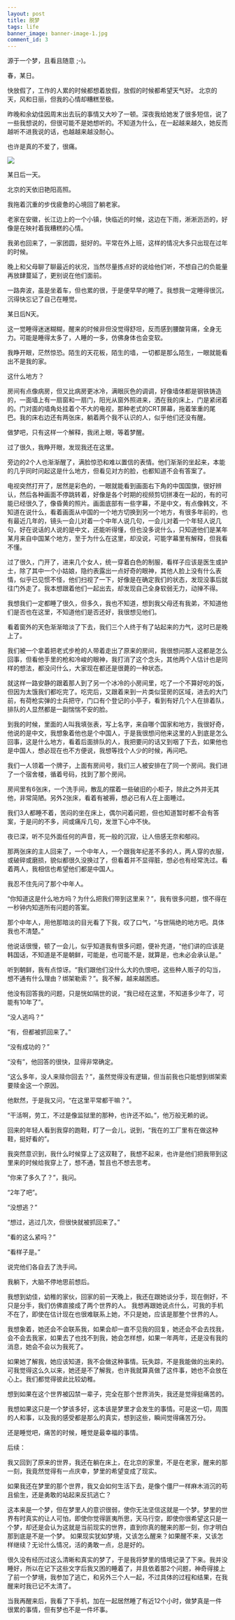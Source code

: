 ```yaml
---
layout: post
title: 脱梦
tags: life
banner_image: banner-image-1.jpg
comment_id: 3
---
```


<p class="message">
  源于一个梦，且看且随意 ;-)。
</p>

春，某日。

快放假了，工作的人累的时候都想着放假，放假的时候都希望天气好。
北京的天，风和日丽，但我的心情却糟糕至极。

昨晚和余幼佳因周末出去玩的事情又大吵了一顿。深夜我给她发了很多短信，说了一些我想说的，但很可能不是她想听的。不知道为什么，在一起越来越久，她反而越听不进我说的话，也越越来越没耐心。

也许是真的不爱了，很痛。

![](/public/img1.png)

某日后一天。

北京的天依旧艳阳高照。

我拖着沉重的步伐疲惫的心境回了躺老家。

老家在安徽，长江边上的一个小镇，快临近的时候，这边在下雨，淅淅沥沥的，好像是在映衬着我糟糕的心情。


我弟也回来了，一家团圆，挺好的。平常在外上班，这样的情况大多只出现在过年的时候。

晚上和父母聊了聊最近的状况，当然尽量拣点好的说给他们听，不想自己的负能量再放肆蔓延了，更别说在他们面前。

一路奔波，虽是坐着车，但也累的很，于是便早早的睡了。我想我一定睡得很沉，沉得快忘记了自己在睡觉。


某日后N天。

这一觉睡得迷迷糊糊，醒来的时候非但没觉得舒坦，反而感到腰酸背痛，全身无力。可能是睡得太多了，人睡的一多，仿佛身体也会变软。

我睁开眼，茫然惊恐。陌生的天花板，陌生的墙，一切都是那么陌生，一眼就能看出不是我的家。

这什么地方？

房间有点像病房，但又比病房更冰冷，满眼灰色的调调，好像墙体都是钢铁铸造的，一面墙上有一扇窗和一扇门，阳光从窗外照进来，洒在我的床上，门是紧闭着的。门对面的墙角处挂着个不大的电视，那种老式的CRT屏幕，拖着笨重的尾巴。我的床右边还有两张床，躺着两个我不认识的人，似乎他们还没有醒。

做梦吧，只有这样一个解释，我闭上眼，等着梦醒。

过了很久，我睁开眼，发现我还在这里。

旁边的2个人也渐渐醒了，满脸惊恐和难以置信的表情。他们渐渐的坐起来，本能的几乎同时问起这是什么地方，但看见对方的脸，也都知道不会有答案了。

电视突然打开了，居然是彩色的，一眼就能看到画面右下角的中国国旗，很好辨认，然后各种画面不停跳转着，好像是各个时期的视频剪切拼凑在一起的，有的可能已经很久了，像昏黄的照片。画面底部有一些字幕，不是中文，有点像韩文，不知道在说什么，看着画面从中国的一个地方切换到另一个地方，有很多年前的，也有最近几年的，镜头一会儿对着一个中年人说几句，一会儿对着一个年轻人说几句，好在说话的人说的是中文，还能听得懂，但也没多说什么，只知道他们是某年某月来自中国某个地方，至于为什么在这里，却没说，可能字幕里有解释，但我看不懂。

过了很久，门开了，进来几个女人，统一穿着白色的制服，看样子应该是医生或护士，除了其中一个小姑娘，隐约表露出一点好奇的眼神，其他人脸上没有什么表情，似乎已见惯不怪，他们扫视了一下，好像是在确定我们的状态，发现没事后就往门外走了。我本想跟着他们一起出去，却发现自己全身软弱无力，动掸不得。

我想我们一定都睡了很久，但多久，我也不知道，想到我父母还有我弟，不知道他们是否也在这里，不知道他们是否还好，我很想见他们。

看着窗外的天色渐渐暗淡了下去，我们三个人终于有了站起来的力气，这时已是晚上了。

我们被一个拿着把老式步枪的人带着走出了原来的房间，我很想问那人这都是怎么回事，但看他手里的枪和冷峻的眼神，我打消了这个念头，其他两个人估计也是同样的想法，都没问什么，大家现在都还是很薨的一种状态。

就这样一路安静的跟着那人到了另一个冰冷的小房间里，吃了一个不算好吃的饭，但因为太饿我们都吃完了。吃完后，又跟着来到一片类似营房的区域，进去的大门前，有荷枪实弹的士兵把守，门口有个登记的小亭子，看到有好几个人在排着队，排队的人显然都是一副惴惴不安的脸。

到我的时候，里面的人叫我填张表，写上名字，来自哪个国家和地方，我很好奇，他说的是中文，我想象着他也是个中国人，于是我很想问他来这里的人到底是怎么回事，这是什么地方，看着后面排队的人，我把要问的话又到咽了下去，如果他也是中国人，想必现在也不方便说，我想等找个人少的时候，再问吧。

我们一人领着一个牌子，上面有房间号，我们三人被安排在了同一个房间。我们进了一个宿舍楼，循着号码，找到了那个房间。

房间里有6张床，一个洗手间，散乱的摆着一些破旧的小柜子，除此之外并无其他，非常简陋。另外2张床，看着有被褥，想必已有人在上面睡过。

我们3人都睡不着，苦闷的坐在床上，偶尔问着问题，但也知道暂时都不会有答案，于是问的不多，间或痛斥几句，发泄下心中不快。

夜已深，听不见外面任何的声音，死一般的沉寂，让人倍感无奈和郁闷。

那两张床的主人回来了，一个中年人，一个跟我年纪差不多的人，两人穿的衣服，或破碎或磨损，貌似都很久没换过了，但看着并不显得脏，想必也有经常洗过。看着两人，我相信也希望他们都是中国人。

我忍不住先问了那个中年人。

“你知道这是什么地方吗？为什么把我们带到这里来？”，我有很多问题，恨不得在一秒钟内知道所有问题的答案。

那个中年人，用他那暗淡的目光看了下我，叹了口气，“与世隔绝的地方吧。具体我也不清楚。”

他说话很慢，顿了一会儿，似乎知道我有很多问题，便补充道，“他们讲的应该是韩国话，不知道是不是朝鲜，可能是，也可能不是，就算是，也未必会承认是。”

听到朝鲜，我有点惊讶。“我们跟他们没什么大的仇恨吧，这些种人贩子的勾当，想不通有什么理由？绑架勒索？”。我不解，越来越困惑。

他没有回答我的问题，只是恍如隔世的说，“我已经在这里，不知道多少年了，可能有10年了”。

“没人逃吗？”

“有，但都被抓回来了。”

“没有成功的？”

“没有”，他回答的很快，显得非常确定。

“这么多年，没人来赎你回去？”，虽然觉得没有逻辑，但当前我也只能想到绑架索要赎金这一个原因。

他默然，于是我又问，“在这里平常都干嘛？”。

“干活啊，劳工，不过是像监狱里的那种，也许还不如。”，他万般无赖的说。

回来的年轻人看到我穿的跑鞋，盯了一会儿，说到，“我在的工厂里有在做这种鞋，挺好看的”。

我突然意识到，我什么时候穿上了这双鞋了，我想不起来，也许是他们把我带到这里来的时候给我穿上了，想不通，暂且也不想去思考。

“你来了多久了？”，我问。

“2年了吧”。

“没想逃？”

“想过，逃过几次，但很快就被抓回来了。”

“看的这么紧吗？”

“看样子是。”

说完他们各自去了洗手间。

我躺下，大脑不停地思前想后。

我想到幼佳，幼稚的家伙，回家的前一天晚上，我还在跟她谈分手，现在倒好，不只是分手，我们仿佛直接成了两个世界的人。
我想再跟她说点什么，可我的手机不在了，即使在估计现在也很难联系上她，不只是她，应该是那整个世界的人。

我想象着，她还会不会联系我，如果会却一直不见我的回复，她还会不会去找我，会不会去我家，如果去了也找不到我，她会怎样想，如果一年两年，还是没有我的消息，她会不会以为我死了。

如果她了解我，她应该知道，我不会做这种事情。玩失踪，不是我能做的出来的。可我觉得这么久以来，她还是不了解我，也许我就算真做了这件事，她也不会放在心上。我们都觉得彼此比较幼稚。

想到如果在这个世界被囚禁一辈子，完全在那个世界消失，我还是觉得挺痛苦的。

我想如果这只是一个梦该多好，这本该是梦里才会发生的事情。可是这一切，周围的人和事，以及我的感受都是那么的真实，想到这些，瞬间觉得痛苦万分。

还是睡觉吧，痛苦的时候，睡觉是最幸福的事情。


后续：

我又回到了原来的世界，我还在躺在床上，在北京的家里，不是在老家，醒来的那一刻，我竟然觉得有一点庆幸，梦里的希望变成了现实。

如果我还在梦里的那个世界，我又会如何生活下去，是像个僵尸一样麻木消沉的苟且偷生，还是勇敢的站起来反抗逃亡？

这本来是一个梦，但在梦里人的意识很弱，使你无法坚信这就是一个梦。梦里的世界有时真实的让人可怕，即使你觉得匪夷所思，天马行空，即使你很希望这只是一个梦，却还是会认为这就是当前现实的世界，直到你真的醒来的那一刻，你才明白那到底是不是一个梦。
如果现实犹如梦境，又该怎么醒来？如果醒不来，又该怎样继续？无论什么情况，活的勇敢一点，总是好的。

很久没有经历过这么清晰和真实的梦了，于是我将梦里的情境记录了下来。我并没睡好，所以在记下这些文字后我又困的睡着了，并且依着那2个问题，神奇得接上了前一个梦境，我参加了逃亡，和另外三个人一起，不过具体的过程和结果，在我醒来时我已记不太清了。

当我再醒来后，我看了下手机，加在一起居然睡了有近12个小时，做梦真是一件很累的事情，但有梦也不是一件坏事。
